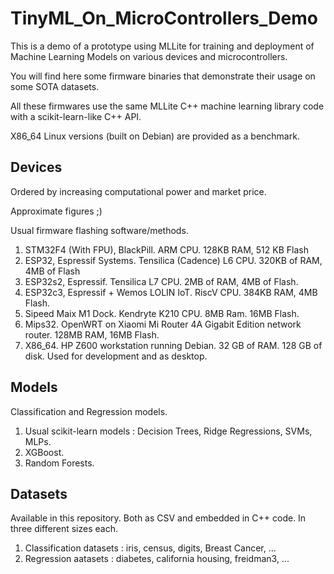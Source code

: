 # TinyML_On_MicroControllers_Demo

This is a demo of a prototype using MLLite for training and deployment of Machine Learning Models on various devices and microcontrollers.

You will find here some firmware binaries that demonstrate their usage on some SOTA datasets.

All these firmwares use the same MLLite C++ machine learning library code with a scikit-learn-like C++ API.

X86_64 Linux versions (built on Debian) are provided as a benchmark.


## Devices

Ordered by increasing computational power and market price.

Approximate figures ;)

Usual firmware flashing software/methods.

1. STM32F4 (With FPU),  BlackPill. ARM CPU. 128KB RAM, 512 KB Flash
2. ESP32, Espressif Systems. Tensilica (Cadence) L6 CPU. 320KB of RAM, 4MB of Flash
3. ESP32s2, Espressif. Tensilica L7 CPU. 2MB of RAM, 4MB of Flash.
4. ESP32c3, Espressif + Wemos LOLIN IoT. RiscV CPU. 384KB RAM, 4MB Flash.
5. Sipeed Maix M1 Dock. Kendryte K210 CPU. 8MB Ram. 16MB Flash.
6. Mips32. OpenWRT on Xiaomi Mi Router 4A Gigabit Edition network router. 128MB RAM, 16MB Flash.
7. X86_64. HP Z600 workstation running Debian. 32 GB of RAM. 128 GB of disk. Used for development and as desktop.

## Models

Classification and Regression models.

1. Usual scikit-learn models : Decision Trees, Ridge Regressions, SVMs, MLPs.
2. XGBoost.
3. Random Forests.

## Datasets

Available in this repository. Both as CSV and embedded in C++ code. In three different sizes each.


1. Classification datasets : iris, census, digits, Breast Cancer, ...
2. Regression aatasets : diabetes, california housing, freidman3, ...
